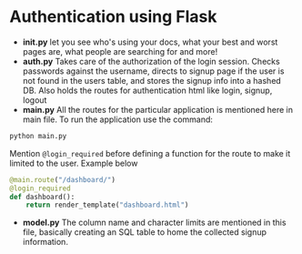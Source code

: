 # Authentication using Flask

  * **__init__.py** 
let you see who's using your docs, what your best and worst pages are, what people are searching for and more!
   * **auth.py** 
Takes care of the authorization of the login session. Checks passwords against the username, directs to signup page if the user is not found in the users table, and stores the signup info into a hashed DB.  Also holds the routes for authentication html like login, signup, logout
 * **main.py** 
All the routes for the particular application is mentioned here in main file. To run the application use the command:
```bash
python main.py
```
Mention `@login_required` before defining a function for the route to make it limited to the user. Example below
```python
@main.route("/dashboard/")
@login_required
def dashboard():
    return render_template("dashboard.html")
```
 * **model.py** 
The column name and character limits are mentioned in this file, basically creating an SQL table to home the collected signup information.
